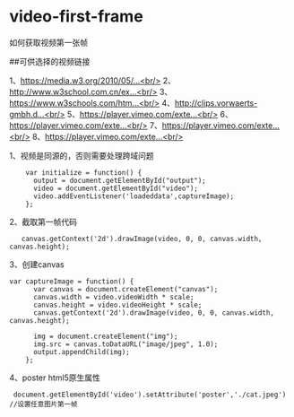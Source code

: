 # video-first-frame

如何获取视频第一张帧

##可供选择的视频链接

 1、https://media.w3.org/2010/05/...<br/>
 2、http://www.w3school.com.cn/ex...<br/>
 3、https://www.w3schools.com/htm...<br/>
 4、http://clips.vorwaerts-gmbh.d...<br/>
 5、https://player.vimeo.com/exte...<br/>
 6、https://player.vimeo.com/exte...<br/>
 7、https://player.vimeo.com/exte...<br/>
 8、https://player.vimeo.com/exte...<br/>
 
1、视频是同源的，否则需要处理跨域问题
```
    var initialize = function() {
      output = document.getElementById("output");
      video = document.getElementById("video");
      video.addEventListener('loadeddata',captureImage);
    };
 ```
 
2、截取第一帧代码
```
   canvas.getContext('2d').drawImage(video, 0, 0, canvas.width, canvas.height);
 ```
3、创建canvas
```
var captureImage = function() {
      var canvas = document.createElement("canvas");
      canvas.width = video.videoWidth * scale;
      canvas.height = video.videoHeight * scale;
      canvas.getContext('2d').drawImage(video, 0, 0, canvas.width, canvas.height);
      
      img = document.createElement("img");
      img.src = canvas.toDataURL("image/jpeg", 1.0);
      output.appendChild(img);
    };
```
4、poster html5原生属性
  ```
   document.getElementById('video').setAttribute('poster','./cat.jpeg') //设置任意图片第一帧
  ```
